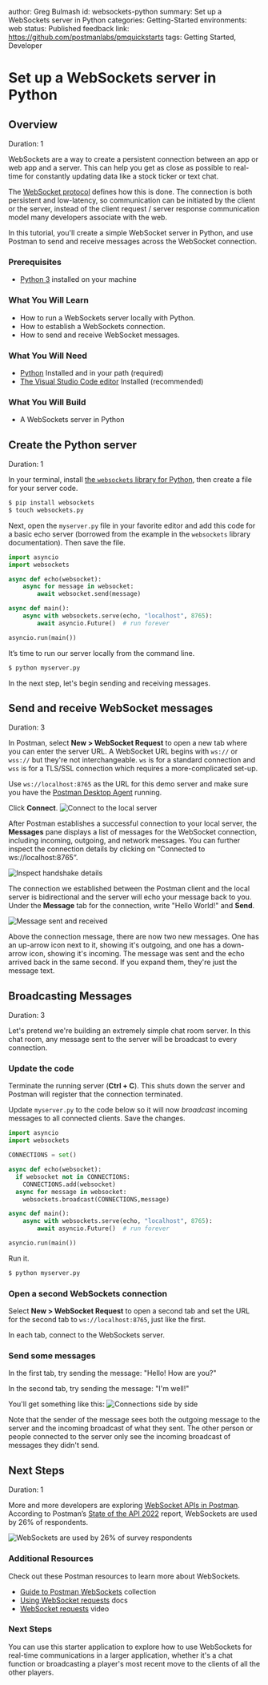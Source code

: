 author: Greg Bulmash
id: websockets-python
summary: Set up a WebSockets server in Python
categories: Getting-Started
environments: web
status: Published
feedback link: https://github.com/postmanlabs/pmquickstarts
tags: Getting Started, Developer

# Set up a WebSockets server in Python

<!-- ------------------------ -->

## Overview

Duration: 1

WebSockets are a way to create a persistent connection between an app or web app and a server. This can help you get as close as possible to real-time for constantly updating data like a stock ticker or text chat.

The [WebSocket protocol](https://www.rfc-editor.org/rfc/rfc6455) defines how this is done. The connection is both persistent and low-latency, so communication can be initiated by the client or the server, instead of the client request / server response communication model many developers associate with the web.

In this tutorial, you'll create a simple WebSocket server in Python, and use Postman to send and receive messages across the WebSocket connection.

### Prerequisites

- [Python 3](https://www.python.org/downloads/) installed on your machine

### What You Will Learn

- How to run a WebSockets server locally with Python.
- How to establish a WebSockets connection.
- How to send and receive WebSocket messages.

### What You Will Need

- [Python](https://www.python.org/downloads/) Installed and in your path (required)
- [The Visual Studio Code editor](https://code.visualstudio.com/download) Installed (recommended)

### What You Will Build

- A WebSockets server in Python

<!-- ------------------------ -->

## Create the Python server

Duration: 1

In your terminal, install [the `websockets` library for Python](https://websockets.readthedocs.io/en/stable/), then create a file for your server code.

```bash
$ pip install websockets
$ touch websockets.py
```

Next, open the `myserver.py` file in your favorite editor and add this code for a basic echo server (borrowed from the example in the `websockets` library documentation). Then save the file.

```python
import asyncio
import websockets

async def echo(websocket):
    async for message in websocket:
        await websocket.send(message)

async def main():
    async with websockets.serve(echo, "localhost", 8765):
        await asyncio.Future()  # run forever

asyncio.run(main())
```

It’s time to run our server locally from the command line.

```bash
$ python myserver.py
```

In the next step, let's begin sending and receiving messages.

<!-- ------------------------ -->

## Send and receive WebSocket messages

Duration: 3

In Postman, select **New > WebSocket Request** to open a new tab where you can enter the server URL. A WebSocket URL begins with `ws://` or `wss://` but they're not interchangeable. `ws` is for a standard connection and `wss` is for a TLS/SSL connection which requires a more-complicated set-up.

Use `ws://localhost:8765` as the URL for this demo server and make sure you have the [Postman Desktop Agent](https://learning.postman.com/docs/getting-started/installation-and-updates/#installing-the-postman-desktop-agent) running.

Click **Connect**.
![Connect to the local server](./assets/WebsocketSetup.png)

After Postman establishes a successful connection to your local server, the **Messages** pane displays a list of messages for the WebSocket connection, including incoming, outgoing, and network messages. You can further inspect the connection details by clicking on “Connected to ws://localhost:8765”.

![Inspect handshake details](./assets/expand.png)

The connection we established between the Postman client and the local server is bidirectional and the server will echo your message back to you. Under the **Message** tab for the connection, write "Hello World!" and **Send**.

![Message sent and received](./assets/MessageEcho.png)

Above the connection message, there are now two new messages. One has an up-arrow icon next to it, showing it's outgoing, and one has a down-arrow icon, showing it's incoming. The message was sent and the echo arrived back in the same second. If you expand them, they're just the message text.

<!-- ------------------------ -->

## Broadcasting Messages

Duration: 3

Let's pretend we're building an extremely simple chat room server. In this chat room, any message sent to the server will be broadcast to every connection.

### Update the code

Terminate the running server (**Ctrl + C**). This shuts down the server and Postman will register that the connection terminated.

Update `myserver.py` to the code below so it will now _broadcast_ incoming messages to all connected clients. Save the changes.

```python
import asyncio
import websockets

CONNECTIONS = set()

async def echo(websocket):
  if websocket not in CONNECTIONS:
    CONNECTIONS.add(websocket)
  async for message in websocket:
    websockets.broadcast(CONNECTIONS,message)

async def main():
    async with websockets.serve(echo, "localhost", 8765):
        await asyncio.Future()  # run forever

asyncio.run(main())
```

Run it.

```bash
$ python myserver.py
```

### Open a second WebSockets connection

Select **New > WebSocket Request** to open a second tab and set the URL for the second tab to `ws://localhost:8765`, just like the first.

In each tab, connect to the WebSockets server.

### Send some messages

In the first tab, try sending the message: "Hello! How are you?"

In the second tab, try sending the message: "I'm well!"

You'll get something like this:
![Connections side by side](./assets/Broadcast.png)

Note that the sender of the message sees both the outgoing message to the server and the incoming broadcast of what they sent. The other person or people connected to the server only see the incoming broadcast of messages they didn't send.

<!-- ------------------------ -->

## Next Steps

Duration: 1

More and more developers are exploring [WebSocket APIs in Postman](https://learning.postman.com/docs/sending-requests/websocket/websocket/). According to Postman’s [State of the API 2022](https://www.postman.com/state-of-api/api-technologies/#api-technologies) report, WebSockets are used by 26% of respondents.

![WebSockets are used by 26% of survey respondents](./assets/graph.png)

### Additional Resources

Check out these Postman resources to learn more about WebSockets.

- [Guide to Postman WebSockets](https://www.postman.com/postman/workspace/websockets/documentation/14057978-712d684f-c252-4bd9-a7a6-6a893e41adea) collection
- [Using WebSocket requests](https://learning.postman.com/docs/sending-requests/websocket/websocket/) docs
- [WebSocket requests](https://youtu.be/H-7EZVj9D-k) video

### Next Steps

You can use this starter application to explore how to use WebSockets for real-time communications in a larger application, whether it's a chat function or broadcasting a player's most recent move to the clients of all the other players.
